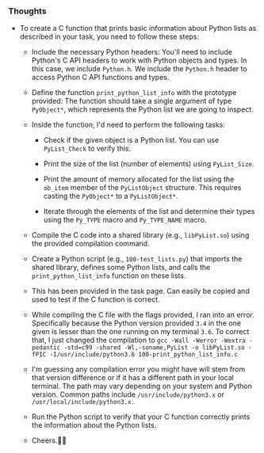 ### Thoughts
* To create a C function that prints basic information about Python lists as described in your task, you need to follow these steps:

	- Include the necessary Python headers: You'll need to include Python's C API headers to work with Python objects and types. In this case, we include `Python.h`. We include the `Python.h` header to access Python C API functions and types.

	- Define the function `print_python_list_info` with the prototype provided: The function should take a single argument of type `PyObject*`, which represents the Python list we are going to inspect.

	- Inside the function, I'd need to perform the following tasks:

		- Check if the given object is a Python list. You can use `PyList_Check` to verify this.

		- Print the size of the list (number of elements) using `PyList_Size`.

		- Print the amount of memory allocated for the list using the `ob_item` member of the `PyListObject` structure. This requires casting the `PyObject*` to a `PyListObject*`.

		- Iterate through the elements of the list and determine their types using the `Py_TYPE` macro and `Py_TYPE_NAME` macro.

	- Compile the C code into a shared library (e.g., `libPyList.so`) using the provided compilation command.

	- Create a Python script (e.g., `100-test_lists.py`) that imports the shared library, defines some Python lists, and calls the `print_python_list_info` function on these lists.

	- This has been provided in the task page. Can easily be copied and used to test if the C function is correct.

	- While compiling the C file with the flags provided, I ran into an error. Specifically because the Python version provided `3.4` in the one given is lesser than the one running on my terminal `3.6`. To correct that, I just changed the compilation to `gcc -Wall -Werror -Wextra -pedantic -std=c99 -shared -Wl,-soname,PyList -o libPyList.so -fPIC -I/usr/include/python3.6 100-print_python_list_info.c`

	- I'm guessing any compilation error you might have will stem from that version difference or if it has a different path in your local terminal. The path may vary depending on your system and Python version. Common paths include `/usr/include/python3.x` or `/usr/local/include/python3.x.`

	- Run the Python script to verify that your C function correctly prints the information about the Python lists.

	- Cheers.🎊🥳